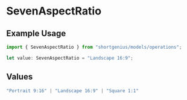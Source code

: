 # SevenAspectRatio

## Example Usage

```typescript
import { SevenAspectRatio } from "shortgenius/models/operations";

let value: SevenAspectRatio = "Landscape 16:9";
```

## Values

```typescript
"Portrait 9:16" | "Landscape 16:9" | "Square 1:1"
```